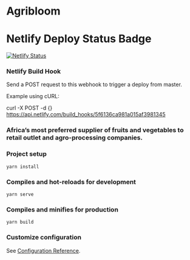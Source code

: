 # Agribloom
# Netlify Deploy Status Badge
[![Netlify Status](https://api.netlify.com/api/v1/badges/1d854571-28de-48e3-92dc-d0f86295a69f/deploy-status)](https://app.netlify.com/sites/agribloom-frontend-d50049/deploys)
### Netlify Build Hook
Send a POST request to this webhook to trigger a deploy from master.

Example using cURL:

curl -X POST -d {} https://api.netlify.com/build_hooks/5f6136ca981a015af3981345
### Africa’s most preferred supplier of fruits and vegetables to retail outlet and agro-processing companies.

### Project setup
```
yarn install
```

### Compiles and hot-reloads for development
```
yarn serve
```

### Compiles and minifies for production
```
yarn build
```

### Customize configuration
See [Configuration Reference](https://cli.vuejs.org/config/).

